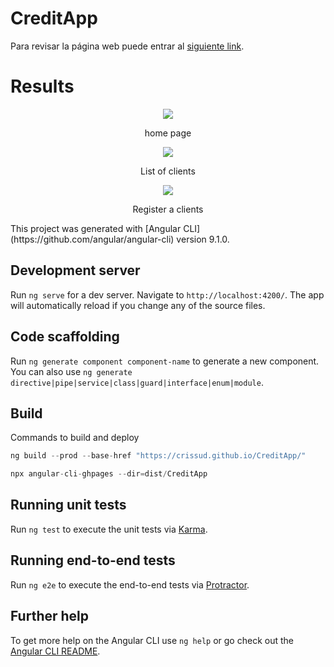 # CreditApp

Para revisar la página web puede entrar al [siguiente link](https://crissud.github.io/CreditApp/).

# Results

<div align='center'>
    <img  src='https://i.imgur.com/Zz3W3Wq.png'>
    <p>home page</p>
</div>

<div align='center'>
    <img  src='https://i.imgur.com/BdO5rfQ.png'>
    <p>List of clients</p>
</div>

<div align='center'>
    <img  src='https://i.imgur.com/O0ZjiHy.png'>
    <p>Register a clients</p>
</div>
This project was generated with [Angular CLI](https://github.com/angular/angular-cli) version 9.1.0.

## Development server

Run `ng serve` for a dev server. Navigate to `http://localhost:4200/`. The app will automatically reload if you change any of the source files.

## Code scaffolding

Run `ng generate component component-name` to generate a new component. You can also use `ng generate directive|pipe|service|class|guard|interface|enum|module`.

## Build

Commands to build and deploy
```javascript
ng build --prod --base-href "https://crissud.github.io/CreditApp/"
```
```javascript
npx angular-cli-ghpages --dir=dist/CreditApp
```

## Running unit tests

Run `ng test` to execute the unit tests via [Karma](https://karma-runner.github.io).

## Running end-to-end tests

Run `ng e2e` to execute the end-to-end tests via [Protractor](http://www.protractortest.org/).

## Further help

To get more help on the Angular CLI use `ng help` or go check out the [Angular CLI README](https://github.com/angular/angular-cli/blob/master/README.md).